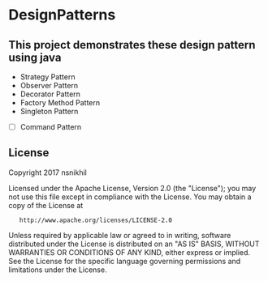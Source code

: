 # DesignPatterns

## This project demonstrates these design pattern using java 

 - Strategy Pattern
 - Observer Pattern
 - Decorator Pattern
 - Factory Method Pattern
 - Singleton Pattern
 - [ ] Command Pattern
 
 ## License
 
  Copyright 2017 nsnikhil

   Licensed under the Apache License, Version 2.0 (the "License");
   you may not use this file except in compliance with the License.
   You may obtain a copy of the License at

       http://www.apache.org/licenses/LICENSE-2.0

   Unless required by applicable law or agreed to in writing, software
   distributed under the License is distributed on an "AS IS" BASIS,
   WITHOUT WARRANTIES OR CONDITIONS OF ANY KIND, either express or implied.
   See the License for the specific language governing permissions and
   limitations under the License.
